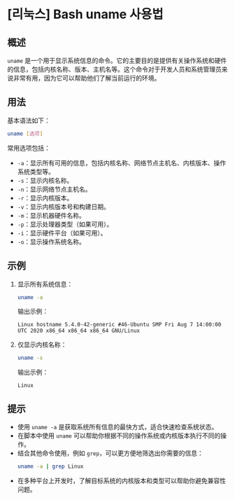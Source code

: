 # [리눅스] Bash uname 사용법

## 概述
`uname` 是一个用于显示系统信息的命令。它的主要目的是提供有关操作系统和硬件的信息，包括内核名称、版本、主机名等。这个命令对于开发人员和系统管理员来说非常有用，因为它可以帮助他们了解当前运行的环境。

## 用法
基本语法如下：
```bash
uname [选项]
```

常用选项包括：
- `-a`：显示所有可用的信息，包括内核名称、网络节点主机名、内核版本、操作系统类型等。
- `-s`：显示内核名称。
- `-n`：显示网络节点主机名。
- `-r`：显示内核版本。
- `-v`：显示内核版本号和构建日期。
- `-m`：显示机器硬件名称。
- `-p`：显示处理器类型（如果可用）。
- `-i`：显示硬件平台（如果可用）。
- `-o`：显示操作系统名称。

## 示例
1. 显示所有系统信息：
   ```bash
   uname -a
   ```
   输出示例：
   ```
   Linux hostname 5.4.0-42-generic #46-Ubuntu SMP Fri Aug 7 14:00:00 UTC 2020 x86_64 x86_64 x86_64 GNU/Linux
   ```

2. 仅显示内核名称：
   ```bash
   uname -s
   ```
   输出示例：
   ```
   Linux
   ```

## 提示
- 使用 `uname -a` 是获取系统所有信息的最快方式，适合快速检查系统状态。
- 在脚本中使用 `uname` 可以帮助你根据不同的操作系统或内核版本执行不同的操作。
- 结合其他命令使用，例如 `grep`，可以更方便地筛选出你需要的信息：
   ```bash
   uname -a | grep Linux
   ```
- 在多种平台上开发时，了解目标系统的内核版本和类型可以帮助你避免兼容性问题。